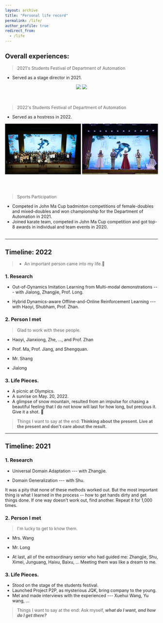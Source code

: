 ```yaml
---
layout: archive
title: "Personal life record"
permalink: /life/
author_profile: true
redirect_from:
  - /life
---
```

## Overall experiences:

> 2021's Students Festival of Department of Automation

* Served as a stage director in 2021.

<center class="half">
    <img src="../images/life/2021_student_festival1.jpeg" width=250>  <img src="../images/life/2022_student_festival2.jpeg" width=210>
</center>
<!-- ![](../images/life/2021_student_festival1.jpeg) -->
<br><br> 

> 2022's Students Festival of Department of Automation

* Served as a hostress in 2022.
<center class="half">
    <img src="../images/life/2022_student_festival1.jpeg" width=250>   <img src="../images/life/2021_student_festival2.png" width=250>
</center>

<br><br> 

> Sports Participation

* Competed in John Ma Cup badminton competitions of female-doubles and mixed-doubles and won championship for the Department of Automation in 2021.
* Joined karate team, competed in John Ma Cup competition and got top-8 awards in individual and team events in 2020.
<br><br> 

---


##  Timeline: 2022

<!-- > ## Intro… -->

> * An important person came into my life.🥳
<!-- > * Spending two days with Annie makes me understand myself more. Be relax and just be myself.🤩 -->

### 1. Research

* Out-of-Dynamics Imitation Learning from Multi-modal demonstrations --- with Jialong, Zhangjie, Prof. Long.

* Hybrid Dynamics-aware Offline-and-Online Reinforcement Learning --- with Haoyi, Shubham, Prof. Zhan.


### 2. Person I met

> Glad to work with these people.

* Haoyi, Jianxiong, Zhe, ..., and Prof. Zhan
  <!-- They give me precious joyful moments in all the stress. I see passion and warmths, and I begin to believe that that's what scientific research can also be like. :) To gain some confidence in the fields we study, and feeling proud as well as humble for making a little contribution, no matter how little, but still as much as we could do within our capability. -->

* Prof. Ma, Prof. Jiang, and Shengquan.

  <!-- Thanks to them to give me a chance to get to know compu-Bio. Gap between solving real-world problems and developing better algorithms is HUGE. Hope to dig deeper in the latter field, so that one day I would know how to deal with the first. It is about thinking more orinially about science. :) -->

* Mr. Shang

  <!-- He is the one who has changed my mind into becoming a p.h.D. 🙌🏼 He provided me with wise suggestions and saved me from a mess. "Do things I have to do, for now." -->

* Jialong

  <!-- Maybe he is the person I spent most time with and who always urged me about the research and scolded me the most, who always chase high efficiency and quality. This is another way of life that I admire --- pure love for truth and stability /peace.  -->

### 3. Life Pieces.

* A picnic at Olympics.
* A sunrise on May. 20, 2022.
* A glimpse of snow mountain, resulted from an impulse for chasing a beautiful feeling that I do not know will last for how long, but precious it. Give it a shot. 🤪


> Things I want to say at the end:
> **Thinking about the present. Live at the present and don't care about the result.**

---

##  Timeline: 2021

<!-- > ## Intro… -->

<!-- > * Heard from a friend that he was admitted to MIT. Material Science Ph.D. I felt happy for him!
> * Compared with receiving an offer, what I wished more for is finding the field of study that I love, just like him, although he joked that his major is one of ’The-4-Pitfalls’.

* From 2021/07, the moment I decided in an instance, jumped onto my bike,  rushed through the campus, knocked on that door,  I knew that my life has been on a new track. -->

### 1. Research

* Universal Domain Adaptation --- with Zhangjie.

* Domain Generalization ---  with Shu.



It was a pity that none of these methods worked out. But the most important thing is what I learned in the process -- how to get hands dirty and get things done. If one way doesn't work out, find another. Repeat it for 1,000 times.



### 2. Person I met

> I'm lucky to get to know them.

* Mrs. Wang
  
  <!-- She’s the one who can actually look through me, and offer me advice that I needed the most.
  When she asked, *what kind of person you want to become*? I stumbled,  hearing my self saying I don’t know. But she spoke, ‘You do know, ... You want to be an interesting one. ’
 -->
* Mr. Fan

  <!-- He is the one who tells me what does it mean to be an engineer in the first place. To find an elephant, and the refrigerator, and step by step work out what needs to be done to achieve my goal. -->

* Mr. Long

  <!-- He is the one who shows me the passion for scientific research. And that it's not conflict with the short-term goal we target at. Just aim high and work hard. 🤟🏼✊🏼 -->

  

* At last, all of the extraordinary senior who had guided me: Zhangjie,  Shu,  Ximei, Junguang,  Haixu, Baixu, ...
  Meeting them was like a dream to me.

### 3. Life Pieces.

* Stood on the stage of the students festival.
* Launched Project P2P, as mysterious JQK, bring company to the young.
* Met and made interviews with the experienced --- Xuehui Wang, Yu wang, ...

> Things I want to say at the end:
> Ask myself, ***what do I want, and how do I get there?***

